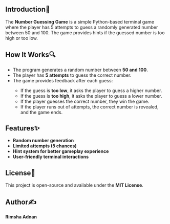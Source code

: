 <h2>Introduction💫</h2>
<p>The <strong>Number Guessing Game</strong> is a simple Python-based terminal game where the player has 5 attempts to guess a randomly generated number between 50 and 100. The game provides hints if the guessed number is too high or too low.</p>

<h2>How It Works🔍</h2>
<ul>
    <li>The program generates a random number between <strong>50 and 100</strong>.</li>
    <li>The player has <strong>5 attempts</strong> to guess the correct number.</li>
    <li>The game provides feedback after each guess:</li>
    <ul>
        <li>If the guess is <strong>too low</strong>, it asks the player to guess a higher number.</li>
        <li>If the guess is <strong>too high</strong>, it asks the player to guess a lower number.</li>
        <li>If the player guesses the correct number, they win the game.</li>
        <li>If the player runs out of attempts, the correct number is revealed, and the game ends.</li>
    </ul>
</ul>
<h2>Features✨</h2>
<ul>
    <li><strong>Random number generation</strong></li>
    <li><strong>Limited attempts (5 chances)</strong></li>
    <li><strong>Hint system for better gameplay experience</strong></li>
    <li><strong>User-friendly terminal interactions</strong></li>
</ul>
<h2>License🪪</h2>
<p>This project is open-source and available under the <strong>MIT License</strong>.</p>

<h2>Author✍️</h2>
<p><strong>Rimsha Adnan</strong></p>
